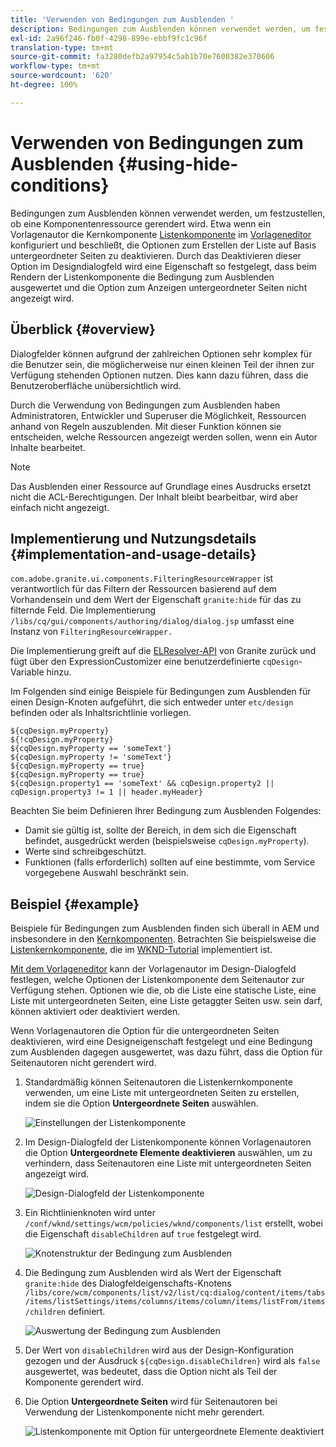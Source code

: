 ```yaml
---
title: 'Verwenden von Bedingungen zum Ausblenden '
description: Bedingungen zum Ausblenden können verwendet werden, um festzustellen, ob eine Komponentenressource gerendert wird.
exl-id: 2a96f246-fb0f-4298-899e-ebbf9fc1c96f
translation-type: tm+mt
source-git-commit: fa3280defb2a97954c5ab1b70e7600382e370606
workflow-type: tm+mt
source-wordcount: '620'
ht-degree: 100%

---
```


# Verwenden von Bedingungen zum Ausblenden  {#using-hide-conditions}

Bedingungen zum Ausblenden können verwendet werden, um festzustellen, ob eine Komponentenressource gerendert wird. Etwa wenn ein Vorlagenautor die Kernkomponente [Listenkomponente](https://docs.adobe.com/content/help/de/experience-manager-core-components/using/components/list.html) im [Vorlageneditor](/help/sites-cloud/authoring/features/templates.md) konfiguriert und beschließt, die Optionen zum Erstellen der Liste auf Basis untergeordneter Seiten zu deaktivieren. Durch das Deaktivieren dieser Option im Designdialogfeld wird eine Eigenschaft so festgelegt, dass beim Rendern der Listenkomponente die Bedingung zum Ausblenden ausgewertet und die Option zum Anzeigen untergeordneter Seiten nicht angezeigt wird.

## Überblick {#overview}

Dialogfelder können aufgrund der zahlreichen Optionen sehr komplex für die Benutzer sein, die möglicherweise nur einen kleinen Teil der ihnen zur Verfügung stehenden Optionen nutzen. Dies kann dazu führen, dass die Benutzeroberfläche unübersichtlich wird.

Durch die Verwendung von Bedingungen zum Ausblenden haben Administratoren, Entwickler und Superuser die Möglichkeit, Ressourcen anhand von Regeln auszublenden. Mit dieser Funktion können sie entscheiden, welche Ressourcen angezeigt werden sollen, wenn ein Autor Inhalte bearbeitet.

>[!NOTE]
>
>Das Ausblenden einer Ressource auf Grundlage eines Ausdrucks ersetzt nicht die ACL-Berechtigungen. Der Inhalt bleibt bearbeitbar, wird aber einfach nicht angezeigt.

## Implementierung und Nutzungsdetails   {#implementation-and-usage-details}

`com.adobe.granite.ui.components.FilteringResourceWrapper` ist verantwortlich für das Filtern der Ressourcen basierend auf dem Vorhandensein und dem Wert der Eigenschaft `granite:hide` für das zu filternde Feld. Die Implementierung `/libs/cq/gui/components/authoring/dialog/dialog.jsp` umfasst eine Instanz von `FilteringResourceWrapper.`

Die Implementierung greift auf die [ELResolver-API](https://helpx.adobe.com/de/experience-manager/6-5/sites/developing/using/reference-materials/granite-ui/api/jcr_root/libs/granite/ui/docs/server/el.html) von Granite zurück und fügt über den ExpressionCustomizer eine benutzerdefinierte `cqDesign`-Variable hinzu.

Im Folgenden sind einige Beispiele für Bedingungen zum Ausblenden für einen Design-Knoten aufgeführt, die sich entweder unter `etc/design` befinden oder als Inhaltsrichtlinie vorliegen.

```
${cqDesign.myProperty}
${!cqDesign.myProperty}
${cqDesign.myProperty == 'someText'}
${cqDesign.myProperty != 'someText'}
${cqDesign.myProperty == true}
${cqDesign.myProperty == true}
${cqDesign.property1 == 'someText' && cqDesign.property2 || cqDesign.property3 != 1 || header.myHeader}
```

Beachten Sie beim Definieren Ihrer Bedingung zum Ausblenden Folgendes:

* Damit sie gültig ist, sollte der Bereich, in dem sich die Eigenschaft befindet, ausgedrückt werden (beispielsweise `cqDesign.myProperty`).
* Werte sind schreibgeschützt.
* Funktionen (falls erforderlich) sollten auf eine bestimmte, vom Service vorgegebene Auswahl beschränkt sein.

## Beispiel {#example}

Beispiele für Bedingungen zum Ausblenden finden sich überall in AEM und insbesondere in den [Kernkomponenten](https://docs.adobe.com/content/help/de/experience-manager-core-components/using/introduction.html). Betrachten Sie beispielsweise die [Listenkernkomponente](https://docs.adobe.com/content/help/en/experience-manager-core-components/using/components/list.html), die im [WKND-Tutorial](/help/implementing/developing/introduction/develop-wknd-tutorial.md) implementiert ist.

[Mit dem Vorlageneditor](/help/sites-cloud/authoring/features/templates.md) kann der Vorlagenautor im Design-Dialogfeld festlegen, welche Optionen der Listenkomponente dem Seitenautor zur Verfügung stehen. Optionen wie die, ob die Liste eine statische Liste, eine Liste mit untergeordneten Seiten, eine Liste getaggter Seiten usw. sein darf, können aktiviert oder deaktiviert werden.

Wenn Vorlagenautoren die Option für die untergeordneten Seiten deaktivieren, wird eine Designeigenschaft festgelegt und eine Bedingung zum Ausblenden dagegen ausgewertet, was dazu führt, dass die Option für Seitenautoren nicht gerendert wird.

1. Standardmäßig können Seitenautoren die Listenkernkomponente verwenden, um eine Liste mit untergeordneten Seiten zu erstellen, indem sie die Option **Untergeordnete Seiten** auswählen.

   ![Einstellungen der Listenkomponente](assets/hide-conditions-list-settings.png)

1. Im Design-Dialogfeld der Listenkomponente können Vorlagenautoren die Option **Untergeordnete Elemente deaktivieren** auswählen, um zu verhindern, dass Seitenautoren eine Liste mit untergeordneten Seiten angezeigt wird.

   ![Design-Dialogfeld der Listenkomponente](assets/hide-conditions-list-design.png)

1. Ein Richtlinienknoten wird unter `/conf/wknd/settings/wcm/policies/wknd/components/list` erstellt, wobei die Eigenschaft `disableChildren` auf `true` festgelegt wird.

   ![Knotenstruktur der Bedingung zum Ausblenden](assets/hide-conditions-node-structure.png)

1. Die Bedingung zum Ausblenden wird als Wert der Eigenschaft `granite:hide` des Dialogfeldeigenschafts-Knotens `/libs/core/wcm/components/list/v2/list/cq:dialog/content/items/tabs/items/listSettings/items/columns/items/column/items/listFrom/items/children` definiert.

   ![Auswertung der Bedingung zum Ausblenden](assets/hide-conditions-evaluation.png)

1. Der Wert von `disableChildren` wird aus der Design-Konfiguration gezogen und der Ausdruck `${cqDesign.disableChildren}` wird als `false` ausgewertet, was bedeutet, dass die Option nicht als Teil der Komponente gerendert wird.

1. Die Option **Untergeordnete Seiten** wird für Seitenautoren bei Verwendung der Listenkomponente nicht mehr gerendert.

   ![Listenkomponente mit Option für untergeordnete Elemente deaktiviert](assets/hide-conditions-child-disabled.png)
